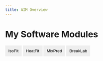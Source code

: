 ```yaml
---
title: AIM Overview
---
```


# My Software Modules

<style>
.tab {
  display: none;
}
.tab-button {
  background-color: #eee;
  border: none;
  padding: 10px;
  cursor: pointer;
}
.tab-button.active {
  background-color: #ddd;
  font-weight: bold;
}
.tab-content {
  display: none;
  padding: 10px;
  border: 1px solid #ccc;
}
</style>

<div>
  <button class="tab-button" onclick="showTab('mod1')">IsoFit</button>
  <button class="tab-button" onclick="showTab('mod2')">HeatFit</button>
  <button class="tab-button" onclick="showTab('mod3')">MixPred</button>
  <button class="tab-button" onclick="showTab('mod4')">BreakLab</button>
</div>

<div id="mod1" class="tab-content">
  <h3>Isotherm Fitting</h3>
  <p>This module fits adsorption isotherms to single temperture isotherm data</p>
</div>
<div id="mod2" class="tab-content">
  <h3>Multi-temperature Isotherm Fitting and Isosteric Heat of Prediction</h3>
  <p>This module fits adsorption isotherm to multiple temperature isotherm data and also predicts isosteric heat of adsorption using Clausius-Clapeyron and Virial equation</p>
</div>
<div id="mod3" class="tab-content">
  <h3>Mixture Isotherm Prediction</h3>
  <p>This module predicts mixture adsorption isotherm for the given compositions using Ideal Adsorption Solution Theory (IAST) and Extended Dual-site Langmuir (EDSL) model</p>
</div>
<div id="mod4" class="tab-content">
  <h3>Breakthrough Simulation</h3>
  <p>This module simulates Isothermal/Non-isothermal, Non-isobaric fixed bed adsorption breakthrough for up to 5 components</p>
</div>

<script>
function showTab(id) {
  var tabs = document.querySelectorAll('.tab-content');
  var buttons = document.querySelectorAll('.tab-button');
  tabs.forEach(t => t.style.display = 'none');
  buttons.forEach(b => b.classList.remove('active'));
  document.getElementById(id).style.display = 'block';
  event.target.classList.add('active');
}
document.querySelector('.tab-button').click(); // Show first tab on load
</script>
